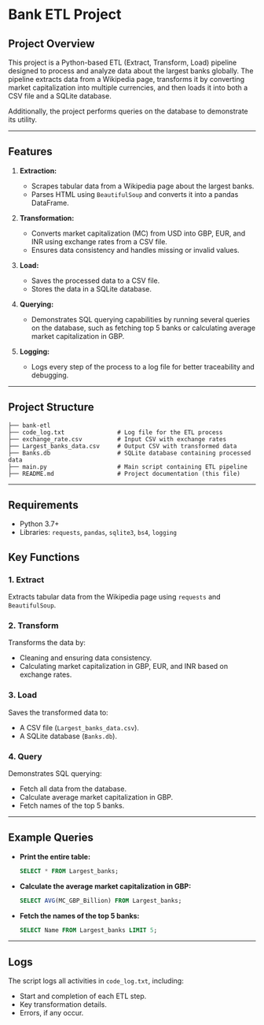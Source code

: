 
# Bank ETL Project

## Project Overview

This project is a Python-based ETL (Extract, Transform, Load) pipeline designed to process and analyze data about the largest banks globally. The pipeline extracts data from a Wikipedia page, transforms it by converting market capitalization into multiple currencies, and then loads it into both a CSV file and a SQLite database. 

Additionally, the project performs queries on the database to demonstrate its utility.

---

## Features

1. **Extraction:**
   - Scrapes tabular data from a Wikipedia page about the largest banks.
   - Parses HTML using `BeautifulSoup` and converts it into a pandas DataFrame.

2. **Transformation:**
   - Converts market capitalization (MC) from USD into GBP, EUR, and INR using exchange rates from a CSV file.
   - Ensures data consistency and handles missing or invalid values.

3. **Load:**
   - Saves the processed data to a CSV file.
   - Stores the data in a SQLite database.

4. **Querying:**
   - Demonstrates SQL querying capabilities by running several queries on the database, such as fetching top 5 banks or calculating average market capitalization in GBP.

5. **Logging:**
   - Logs every step of the process to a log file for better traceability and debugging.

---

## Project Structure

```
├── bank-etl
├── code_log.txt               # Log file for the ETL process
├── exchange_rate.csv          # Input CSV with exchange rates
├── Largest_banks_data.csv     # Output CSV with transformed data
├── Banks.db                   # SQLite database containing processed data
├── main.py                    # Main script containing ETL pipeline
├── README.md                  # Project documentation (this file)
```

---

## Requirements

- Python 3.7+
- Libraries: `requests`, `pandas`, `sqlite3`, `bs4`, `logging`


## Key Functions

### 1. **Extract**
Extracts tabular data from the Wikipedia page using `requests` and `BeautifulSoup`.

### 2. **Transform**
Transforms the data by:
- Cleaning and ensuring data consistency.
- Calculating market capitalization in GBP, EUR, and INR based on exchange rates.

### 3. **Load**
Saves the transformed data to:
- A CSV file (`Largest_banks_data.csv`).
- A SQLite database (`Banks.db`).

### 4. **Query**
Demonstrates SQL querying:
- Fetch all data from the database.
- Calculate average market capitalization in GBP.
- Fetch names of the top 5 banks.

---

## Example Queries

- **Print the entire table:**
  ```sql
  SELECT * FROM Largest_banks;
  ```

- **Calculate the average market capitalization in GBP:**
  ```sql
  SELECT AVG(MC_GBP_Billion) FROM Largest_banks;
  ```

- **Fetch the names of the top 5 banks:**
  ```sql
  SELECT Name FROM Largest_banks LIMIT 5;
  ```

---

## Logs

The script logs all activities in `code_log.txt`, including:
- Start and completion of each ETL step.
- Key transformation details.
- Errors, if any occur.

